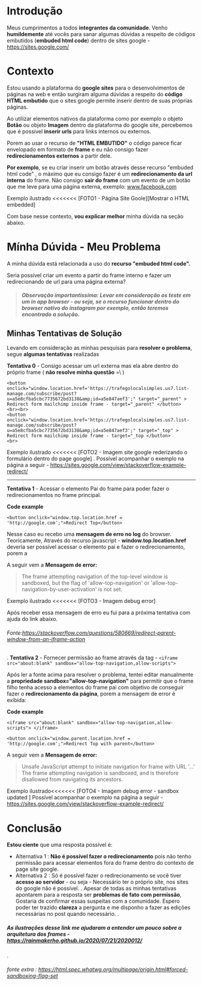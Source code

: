 # Introdução

Meus cumprimentos a todos **integrantes da comunidade**.
Venho **humildemente** até vocês para sanar algumas dúvidas a respeito de códigos embutidos (**embuded html code**) dentro de sites google - https://sites.google.com/


# Contexto

Estou usando a plataforma do **google sites** para o desenvolvimentos de páginas na web e então surgiram alguma dúvidas a respeito do **código HTML embutido** que o sites google permite inserir dentro de suas próprias páginas.

Ao utilizar elementos nativos da plataforma como por exemplo o objeto **Botão** ou objeto **Imagem** dentro da plataforma do google site, percebemos
que é possível **inserir urls** para links internos ou externos. 

Porem ao usar o recurso de **"HTML EMBUTIDO"** o código parece ficar envelopado em formato de **frame** e eu não consigo fazer **redirecionamentos externos** a partir dele.

**Por exemplo**, se eu criar inserir um botão através desse recurso "embuded html code" , o máximo que eu consigo fazer é um **redirecionamento da url interna** do frame. Não consigo **sair do frame** com um evento de um botão que me leve para uma página externa, exemplo: www.facebook.com

Exemplo ilustrado <<<<<<<
[FOTO1 - Página Site Goole][Mostrar o HTML embedded]

Com base nesse contexto, **vou explicar melhor** minha dúvida na seção  abaixo.

# Mínha Dúvida - Meu Problema

A minha dúvida está relacionada a uso do **recurso "embuded html code".** 

Seria possível criar um evento a partir do frame interno e fazer um redirecionando de url para uma página externa?

> ##### Observação importantissima:  Levar em consideração os teste em um in app browser - ou seja, se o recurso funcionar dentro do browser nativo do instagram por exemplo, então teremos encontrado a solução. 

## Minhas Tentativas de Solução

Levando em consideração as minhas pesquisas para **resolver o problema**, segue **algumas tentativas** realizadas

**Tentativa 0** - Consigo acessar um url externa mas ela abre dentro do próprio frame  ( **não resolve minha questão** =\ )
```
<button onclick="window.location.href='https://trafegolocalsimples.us7.list-manage.com/subscribe/post?u=a5e8cfba5cbc7735672bd3138&amp;id=a5e847aef3';" target="_parent" > Redirect form mailchimp inside frame - target="_parent" </button>
<br><br>
<button onclick="window.location.href='https://trafegolocalsimples.us7.list-manage.com/subscribe/post?u=a5e8cfba5cbc7735672bd3138&amp;id=a5e847aef3';" target="_top" > Redirect form mailchimp inside frame - target="_top </button>
<br>
```
Exemplo ilustrado <<<<<<<
[FOTO2 - Imagem site google rederizando o formulário dentro do page google]
. 
Possível acompanhar o exemplo na página a seguir - https://sites.google.com/view/stackoverflow-example-redirect/

---
**Tentativa 1** -  Acessar o elemento Pai do frame para poder fazer o redirecionamentos no frame principal.

**Code example**
 ```
 <button onclick="window.top.location.href = 'http://google.com';">Redirect Top</button>
```

Nesse caso eu recebo uma **mensagem de erro no log** do browser.
Teoricamente, Através do recurso javascript - **window.top.location.href** deveria ser possível acessar o elemento pai e fazer o redirecionamento, porem a 

A seguir vem a **Mensagem de error:**
> The frame attempting navigation of the top-level window is sandboxed, but the flag of 'allow-top-navigation' or 'allow-top-navigation-by-user-activation' is not set.

Exemplo ilustrado <<<<<<<
[FOTO3 - Imagem debug error]

Após receber essa mensagem de erro eu fui para a próxima tentativa com ajuda do link abaixo.
###### Fonte:https://stackoverflow.com/questions/580669/redirect-parent-window-from-an-iframe-action
.
**Tentativa 2** - Fornecer permissão ao frame através da tag - ```<iframe src="about:blank" sandbox="allow-top-navigation,allow-scripts"> ```

Após ler a fonte acima para resolver o problema, tentei editar manualmente a **propriedade sandbox="allow-top-navigation"** para  permitir que o frame filho tenha acesso a elementos do frame pai com objetivo de conseguir fazer o **redirecionamento da página**, porem a mensagem de error é exibida:


**Code example**
````
<iframe src="about:blank" sandbox="allow-top-navigation,allow-scripts"> </iframe>

<button onclick="window.parent.location.href = 'http://google.com';">Redirect Top with parent</button>
````

A seguir vem a **Mensagem de error:**
>Unsafe JavaScript attempt to initiate navigation for frame with URL '...'
The frame attempting navigation is sandboxed, and is therefore disallowed from navigating its ancestors.

Exemplo ilustrado<<<<<<<
[FOTO4 - Imagem debug error - sandbox updated ]
Possível acompanhar o exemplo na página a seguir - https://sites.google.com/view/stackoverflow-example-redirect/


# Conclusão

**Estou ciente** que uma resposta possível é:
- Alternativa 1 : **Não é possível fazer o redirecionamento** pois não tenho permissão para acessar elementos fora do frame dentro do contexto de page site google.
- Alternativa 2 : Só é possível fazer o redirecionamento se você tiver **acesso ao servidor** - ou seja - Necessário ter o próprio site, nos sites do google não é possível.
.
Apesar de todas as minhas tentativas apontarem para a resposta ser **problemas de fato com permissão**, Gostaria de confirmar essas suspeitas com a comunidade.
Espero poder ter trazido **clareza** a pergunta e me disponho a fazer as edições necessárias no post quando necessário.
.
##### As ilustrações desse link me ajudaram a entender um pouco sobre a arquitetura dos frames - https://rainmakerho.github.io/2020/07/21/2020012/
.
###### fonte extra : https://html.spec.whatwg.org/multipage/origin.html#forced-sandboxing-flag-set
